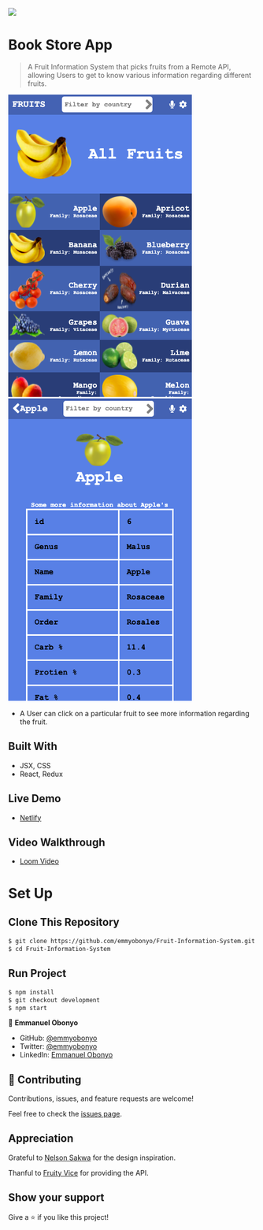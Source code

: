 ![](https://img.shields.io/badge/Microverse-blueviolet)

# Book Store App

> A Fruit Information System that picks fruits from a Remote API, allowing Users to get to know various information regarding different fruits.

![Home Page](./public/assets/home.png)
![Information Page](./public/assets/info.png)

- A User can click on a particular fruit to see more information regarding the fruit.

## Built With

- JSX, CSS
- React, Redux

## Live Demo

- [Netlify](https://fruitify-react-redux.netlify.app/)

## Video Walkthrough

- [Loom Video](https://www.loom.com/share/0a4e991e652f4944ab1a48214daa5350)

# Set Up
## Clone This Repository
```
$ git clone https://github.com/emmyobonyo/Fruit-Information-System.git
$ cd Fruit-Information-System
```

## Run Project
```
$ npm install
$ git checkout development
$ npm start
```

👤 **Emmanuel Obonyo**

- GitHub: [@emmyobonyo](https://github.com/emmyobonyo)
- Twitter: [@emmyobonyo](https://twitter.com/emmyobonyo)
- LinkedIn: [Emmanuel Obonyo](https://www.linkedin.com/in/emmanuel-obonyo-3728a2200/)
## 🤝 Contributing

Contributions, issues, and feature requests are welcome!

Feel free to check the [issues page](https://github.com/emmyobonyo/Fruit-Information-System/issues).

## Appreciation

Grateful to [Nelson Sakwa](https://www.behance.net/gallery/31579789/Ballhead-App-(Free-PSDs)) for the design inspiration.

Thanful to [Fruity Vice](https://www.fruityvice.com/api/fruit/all) for providing the API.

## Show your support

Give a ⭐️ if you like this project!
